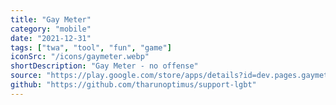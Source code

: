 ```yaml
---
title: "Gay Meter"
category: "mobile"
date: "2021-12-31"
tags: ["twa", "tool", "fun", "game"]
iconSrc: "/icons/gaymeter.webp"
shortDescription: "Gay Meter - no offense"
source: "https://play.google.com/store/apps/details?id=dev.pages.gaymeter.twa"
github: "https://github.com/tharunoptimus/support-lgbt"
---
```

